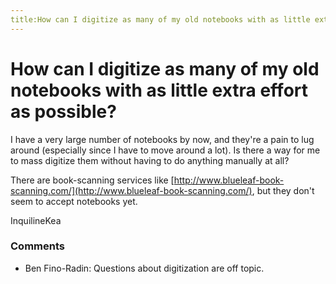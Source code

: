 ```yaml
---
title:How can I digitize as many of my old notebooks with as little extra effort as possible?
---
```

How can I digitize as many of my old notebooks with as little extra effort as possible?
=====================
I have a very large number of notebooks by now, and they're a pain to
lug around (especially since I have to move around a lot). Is there a
way for me to mass digitize them without having to do anything manually
at all?

There are book-scanning services like
[http://www.blueleaf-book-scanning.com/](http://www.blueleaf-book-scanning.com/),
but they don't seem to accept notebooks yet.

InquilineKea

### Comments ###
* Ben Fino-Radin: Questions about digitization are off topic.


